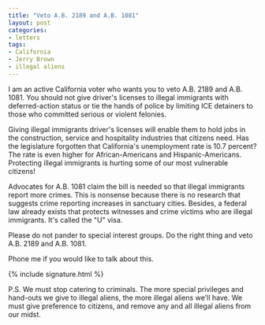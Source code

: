 ```yaml
---
title: "Veto A.B. 2189 and A.B. 1081"
layout: post
categories:
- letters
tags:
- California
- Jerry Brown
- illegal aliens
---
```


I am an active California voter who wants you to veto A.B. 2189 and A.B. 1081. You should not give driver's licenses to illegal immigrants with deferred-action status or tie the hands of police by limiting ICE detainers to those who committed serious or violent felonies.

Giving illegal immigrants driver's licenses will enable them to hold jobs in the construction, service and hospitality industries that citizens need. Has the legislature forgotten that California's unemployment rate is 10.7 percent? The rate is even higher for African-Americans and Hispanic-Americans. Protecting illegal immigrants is hurting some of our most vulnerable citizens!

Advocates for A.B. 1081 claim the bill is needed so that illegal immigrants report more crimes. This is nonsense because there is no research that suggests crime reporting increases in sanctuary cities. Besides, a federal law already exists that protects witnesses and crime victims who are illegal immigrants. It's called the "U" visa.

Please do not pander to special interest groups. Do the right thing and veto A.B. 2189 and A.B. 1081.

Phone me if you would like to talk about this.

{% include signature.html %}

P.S. We must stop catering to criminals. The more special privileges and hand-outs we give to illegal aliens, the more illegal aliens we'll have. We must give preference to citizens, and remove any and all illegal aliens from our midst.
